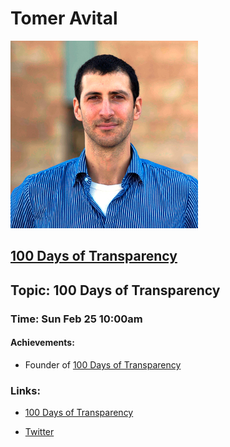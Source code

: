 # Tomer Avital

![Tomer-Avital](https://github.com/Alexstang/PanamaGlass-Speakers-list/blob/master/tomer_avital.jpg)

## [100 Days of Transparency](https://shkifut.info/english/)

## Topic: 100 Days of Transparency

### Time: Sun Feb 25 10:00am

#### Achievements: 

 * Founder of [100 Days of Transparency](https://shkifut.info/english/)
 
### Links:

 * [100 Days of Transparency](https://shkifut.info/english/)
 
 * [Twitter](https://twitter.com/TomerAvital1)
